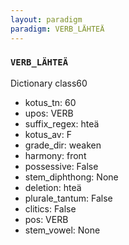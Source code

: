 ```yaml
---
layout: paradigm
paradigm: VERB_LÄHTEÄ
---
```

### ` VERB_LÄHTEÄ `

Dictionary class60
* kotus_tn: 60
* upos: VERB
* suffix_regex: hteä
* kotus_av: F
* grade_dir: weaken
* harmony: front
* possessive: False
* stem_diphthong: None
* deletion: hteä
* plurale_tantum: False
* clitics: False
* pos: VERB
* stem_vowel: None

